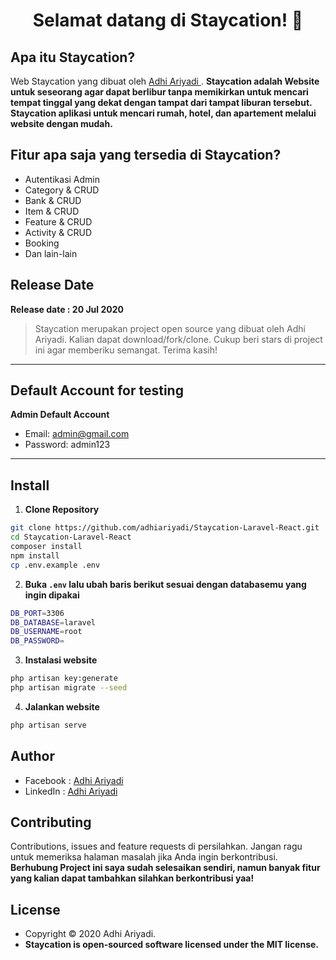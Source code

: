 <h1 align="center">Selamat datang di Staycation! 👋</h1>

## Apa itu Staycation?

Web Staycation yang dibuat oleh <a href="https://github.com/adhiariyadi"> Adhi Ariyadi </a>. **Staycation adalah Website untuk seseorang agar dapat berlibur tanpa memikirkan untuk mencari tempat tinggal yang dekat dengan tampat dari tampat liburan tersebut. Staycation aplikasi untuk mencari rumah, hotel, dan apartement melalui website dengan mudah.**

## Fitur apa saja yang tersedia di Staycation?

-   Autentikasi Admin
-   Category & CRUD
-   Bank & CRUD
-   Item & CRUD
-   Feature & CRUD
-   Activity & CRUD
-   Booking
-   Dan lain-lain

## Release Date

**Release date : 20 Jul 2020**

> Staycation merupakan project open source yang dibuat oleh Adhi Ariyadi. Kalian dapat download/fork/clone. Cukup beri stars di project ini agar memberiku semangat. Terima kasih!

---

## Default Account for testing

**Admin Default Account**

-   Email: admin@gmail.com
-   Password: admin123

---

## Install

1. **Clone Repository**

```bash
git clone https://github.com/adhiariyadi/Staycation-Laravel-React.git
cd Staycation-Laravel-React
composer install
npm install
cp .env.example .env
```

2. **Buka `.env` lalu ubah baris berikut sesuai dengan databasemu yang ingin dipakai**

```bash
DB_PORT=3306
DB_DATABASE=laravel
DB_USERNAME=root
DB_PASSWORD=
```

3. **Instalasi website**

```bash
php artisan key:generate
php artisan migrate --seed
```

4. **Jalankan website**

```bash
php artisan serve
```

## Author

-   Facebook : <a href="https://web.facebook.com/adhiariyadi.me/"> Adhi Ariyadi</a>
-   LinkedIn : <a href="https://www.linkedin.com/in/adhiariyadi/"> Adhi Ariyadi</a>

## Contributing

Contributions, issues and feature requests di persilahkan.
Jangan ragu untuk memeriksa halaman masalah jika Anda ingin berkontribusi. **Berhubung Project ini saya sudah selesaikan sendiri, namun banyak fitur yang kalian dapat tambahkan silahkan berkontribusi yaa!**

## License

-   Copyright © 2020 Adhi Ariyadi.
-   **Staycation is open-sourced software licensed under the MIT license.**
